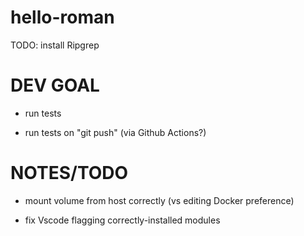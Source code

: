 # hello-roman

TODO: install Ripgrep

# DEV GOAL

* run tests

* run tests on "git push" (via Github Actions?)
  
# NOTES/TODO

* mount volume from host correctly (vs editing Docker preference)

* fix Vscode flagging correctly-installed modules


